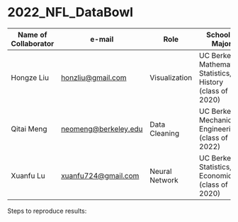 # 2022_NFL_DataBowl

| Name of Collaborator | e-mail | Role | School & Major |
| ------------- | ------------- | ------------- | ------------- |
| Hongze Liu    | honzliu@gmail.com  | Visualization | UC Berkeley: Mathematics, Statistics, History (class of 2020)  |
| Qitai Meng    | neomeng@berkeley.edu   | Data Cleaning  | UC Berkeley: Mechanical Engineering (class of 2022)  |
| Xuanfu Lu     | xuanfu724@gmail.com  | Neural Network  | UC Berkeley: Statistics, Economics (class of 2020) |

Steps to reproduce results:
